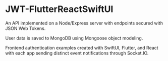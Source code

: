 # JWT-FlutterReactSwiftUI

An API implemented on a Node/Express server with endpoints secured with JSON Web Tokens. 

User data is saved to MongoDB using Mongoose object modeling.

Frontend authentication examples created with SwiftUI, Flutter, and React with each app sending distinct event notifications through Socket.IO.
